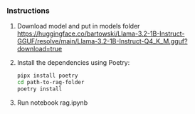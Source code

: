 ### Instructions

1. Download model and put in models folder
https://huggingface.co/bartowski/Llama-3.2-1B-Instruct-GGUF/resolve/main/Llama-3.2-1B-Instruct-Q4_K_M.gguf?download=true

2. Install the dependencies using Poetry:

    ```bash
    pipx install poetry
    cd path-to-rag-folder
    poetry install
    ```
    
3. Run notebook rag.ipynb
